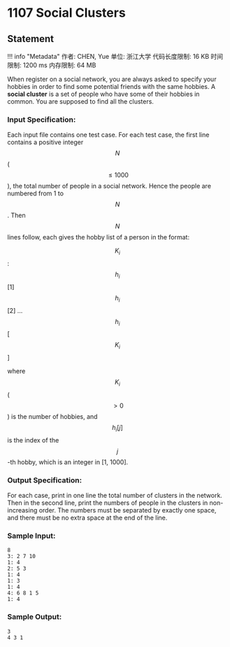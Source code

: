 
# 1107 Social Clusters

## Statement

!!! info "Metadata"
    作者: CHEN, Yue
    单位: 浙江大学
    代码长度限制: 16 KB
    时间限制: 1200 ms
    内存限制: 64 MB

When register on a social network, you are always asked to specify your hobbies in order to find some potential friends with the same hobbies. A **social cluster** is a set of people who have some of their hobbies in common. You are supposed to find all the clusters.

### Input Specification:

Each input file contains one test case. For each test case, the first line contains a positive integer $$N$$ ($$\le 1000$$), the total number of people in a social network. Hence the people are numbered from 1 to $$N$$. Then $$N$$ lines follow, each gives the hobby list of a person in the format:

$$K_i$$: $$h_i$$[1] $$h_i$$[2] ... $$h_i$$[$$K_i$$]

where $$K_i$$ ($$>0$$) is the number of hobbies, and $$h_i[j]$$ is the index of the $$j$$-th hobby, which is an integer in [1, 1000].

### Output Specification:

For each case, print in one line the total number of clusters in the network. Then in the second line, print the numbers of people in the clusters in non-increasing order. The numbers must be separated by exactly one space, and there must be no extra space at the end of the line.

### Sample Input:
```plaintext
8
3: 2 7 10
1: 4
2: 5 3
1: 4
1: 3
1: 4
4: 6 8 1 5
1: 4
```

### Sample Output:
```plaintext
3
4 3 1
```


